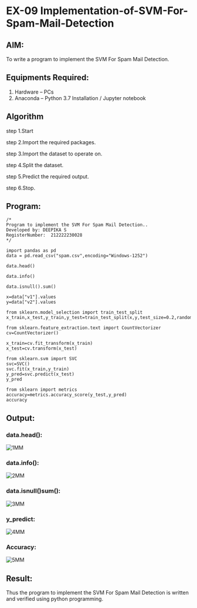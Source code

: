 # EX-09 Implementation-of-SVM-For-Spam-Mail-Detection

## AIM:
To write a program to implement the SVM For Spam Mail Detection.

## Equipments Required:
1. Hardware – PCs
2. Anaconda – Python 3.7 Installation / Jupyter notebook

## Algorithm
step 1.Start

step 2.Import the required packages.

step 3.Import the dataset to operate on.

step 4.Split the dataset.

step 5.Predict the required output.

step 6.Stop.

## Program:
```
/*
Program to implement the SVM For Spam Mail Detection..
Developed by: DEEPIKA S
RegisterNumber:  212222230028
*/

import pandas as pd
data = pd.read_csv("spam.csv",encoding="Windows-1252")

data.head()

data.info()

data.isnull().sum()

x=data["v1"].values
y=data["v2"].values
```
```
from sklearn.model_selection import train_test_split
x_train,x_test,y_train,y_test=train_test_split(x,y,test_size=0.2,random_state=0)

from sklearn.feature_extraction.text import CountVectorizer
cv=CountVectorizer()

x_train=cv.fit_transform(x_train)
x_test=cv.transform(x_test)

from sklearn.svm import SVC
svc=SVC()
svc.fit(x_train,y_train)
y_pred=svc.predict(x_test)
y_pred

from sklearn import metrics
accuracy=metrics.accuracy_score(y_test,y_pred)
accuracy
```

## Output:
### data.head():
![1MM](https://github.com/deepikasrinivasans/Implementation-of-SVM-For-Spam-Mail-Detection/assets/119393935/c0918e79-253b-4757-bcec-11a6d83df3f6)
### data.info():
![2MM](https://github.com/deepikasrinivasans/Implementation-of-SVM-For-Spam-Mail-Detection/assets/119393935/1728c2d9-e57c-4129-a08d-bbd4925471b6)
### data.isnull()sum():
![3MM](https://github.com/deepikasrinivasans/Implementation-of-SVM-For-Spam-Mail-Detection/assets/119393935/a85370eb-9913-4fea-96ee-3531eea2256b)
### y_predict:
![4MM](https://github.com/deepikasrinivasans/Implementation-of-SVM-For-Spam-Mail-Detection/assets/119393935/ae42ce1c-691c-4024-bc35-c77f0327ec66)
### Accuracy:
![5MM](https://github.com/deepikasrinivasans/Implementation-of-SVM-For-Spam-Mail-Detection/assets/119393935/82afd1b4-a1bc-4fe2-88ef-f436e5906dfb)

## Result:
Thus the program to implement the SVM For Spam Mail Detection is written and verified using python programming.
